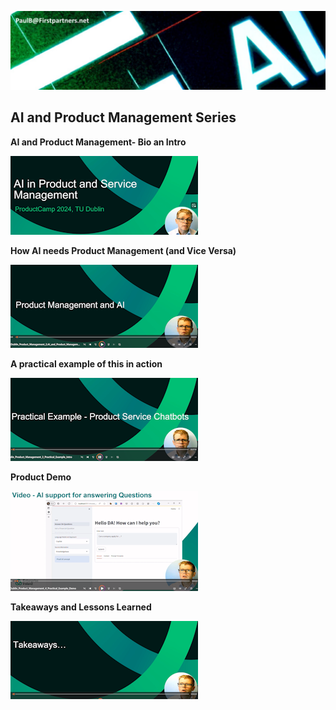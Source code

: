 ![Banner Image](images/header.jpg)

<!-- Videos -->
## AI and Product Management Series

**AI and Product Management- Bio an Intro**

[![Watch the video - part 1](video_thumbnails/Thumbnail_TUDublin_Product_Management_1_AI_Intro_Bio_small.png)](https://drive.google.com/uc?id=10ycGZyYs767KSJoyBVNpscTn7o_-l8wa)

**How AI needs Product Management (and Vice Versa)**

[![Watch the video - part 2](video_thumbnails/Thumbnail_TUDublin_Product_Management_2_AI_and_Product_Management_small.png)](https://drive.google.com/file/d/11-bg-eNnv27FOWT6UY4ZX9E_sN-bVUro)

**A practical example of this in action**

[![Watch the video - part 3](video_thumbnails/Thumbnail_TUDublin_Product_Management_3_Practical_Example_Intro_small.png)](https://drive.google.com/file/d/1100avI5N7NGd7vnuypUKKOyWqUvIkn6g )

**Product Demo**

[![Watch the video - part 4](video_thumbnails/Thumbnail_TUDublin_Product_Management_4_Practical_Example_Demo_small.png)](https://drive.google.com/file/d/114Y0z8BkjQbEb9GeKOkBH_OLWkzKvsv2)

**Takeaways and Lessons Learned**

[![Watch the video - part 5](video_thumbnails/Thumbnail_TUDublin_Product_Management_5_Takewaways_small.png)](https://drive.google.com/file/d/10xxVwDnjC40nbvhZ8CrSvhK5DJmUEI9H)

<!--
Bring in
* Linkedin to profile https://www.linkedin.com/in/paulbrowne/
* link from LinkedIn profile to here
* Host Videos and powerpoint
* Link Blog -https://paulbrowne-irl.github.io/blog/

Idea
* https://www.linkedin.com/pulse/how-glitz-up-your-github-profile-advance-career-github-efyxc/
* https://github.com/LadyKerr/profilereadme
* https://github.com/kautukkundan/Awesome-Profile-README-templates
* https://docs.github.com/en/codespaces/setting-up-your-project-for-codespaces/setting-up-your-repository/facilitating-quick-creation-and-resumption-of-codespaces
-->

<!--
## About Me (in progress) 🚀

I'm a passionate **[Your Job Title / Developer Role]** with experience in **[technologies you're proficient in]**. I love tackling complex problems, learning new skills, and collaborating with diverse teams to create innovative solutions.

- 🌱 Currently learning: **[new technologies or skills you're currently learning]**
- 🔭 Working on: **[current projects or side-projects]**
- 🌍 Languages: **[programming languages and human languages you speak]**
- 📫 How to reach me: **[your email address or other contact information]**
- ⚡ Fun fact: **[a fun fact about yourself]**

## My Skills 🧠

![HTML](https://img.shields.io/badge/-HTML-E34F26?style=flat-square&logo=html5&logoColor=white)
![CSS](https://img.shields.io/badge/-CSS-1572B6?style=flat-square&logo=css3&logoColor=white)
![JavaScript](https://img.shields.io/badge/-JavaScript-F7DF1E?style=flat-square&logo=javascript&logoColor=black)
![React](https://img.shields.io/badge/-React-61DAFB?style=flat-square&logo=react&logoColor=black)
![Node.js](https://img.shields.io/badge/-Node.js-339933?style=flat-square&logo=node.js&logoColor=white)

*Replace the above skill badges with your own skills and expertise. To create more badges, use [checkout this repo](https://github.com/alexandresanlim/Badges4-README.md-Profile).*

## Featured Projects 💻

### [Project 1 Title](project_1_link)

![Project 1 Screenshot](project_1_screenshot_url)

**[Project 1 Title]** is a **[brief project description]** built with **[technologies used]**. This project demonstrates my ability to **[skills demonstrated by the project]**. You can check out the repository [here](project_1_repository_link).

### [Project 2 Title](project_2_link)

![Project 2 Screenshot](project_2_screenshot_url)

**[Project 2 Title]** is a **[brief project description]** built with **[technologies used]**. This project showcases my skills in **[skills demonstrated by the project]**. You can check out the repository [here](project_2_repository_link).
-->
